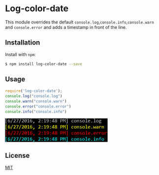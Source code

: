 # Log-color-date
This module overrides the default `console.log`,`console.info`,`console.warn` and `console.error` and adds a timestamp in front of the line.

## Installation
Install with `npm`:
``` bash
$ npm install log-color-date --save
```

## Usage
``` js
require('log-color-date');
console.log("console.log")
console.warn("console.warn")
console.error("console.error")
console.info("console.info")
```
![Usage](https://raw.githubusercontent.com/martijnvanduijneveldt/log-color-date/master/screenshots/usage.png)

## License
[MIT](LICENSE)
